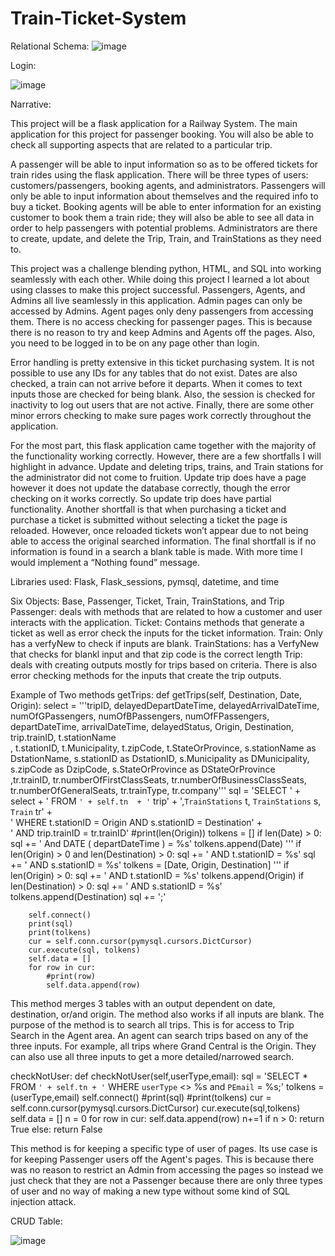 # Train-Ticket-System

Relational Schema:
![image](https://user-images.githubusercontent.com/27834881/80921995-118f7f00-8d48-11ea-8443-f7b8dada1bbd.png)

Login:

![image](https://user-images.githubusercontent.com/27834881/80921759-43074b00-8d46-11ea-8635-528fa45ca8e6.png)

Narrative:

  This project will be a flask application for a Railway System. The main application for this project for passenger booking. You will also be able to check all supporting aspects that are related to a particular trip. 
  
  A passenger will be able to input information so as to be offered tickets for train rides using the flask application. There will be three types of users: customers/passengers, booking agents, and administrators. Passengers will only be able to input information about themselves and the required info to buy a ticket. Booking agents will be able to enter information for an existing customer to book them a train ride; they will also be able to see all data in order to help passengers with potential problems. Administrators are there to create, update, and delete the Trip, Train, and TrainStations as they need to.

  This project was a challenge blending python, HTML, and SQL into working seamlessly with each other. While doing this project I learned a lot about using classes to make this project successful. Passengers, Agents, and Admins all live seamlessly in this application. Admin pages can only be accessed by Admins. Agent pages only deny passengers from accessing them. There is no access checking for passenger pages. This is because there is no reason to try and keep Admins and Agents off the pages. Also, you need to be logged in to be on any page other than login.
  
   Error handling is pretty extensive in this ticket purchasing system. It is not possible to use any IDs for any tables that do not exist. Dates are also checked, a train can not arrive before it departs. When it comes to text inputs those are checked for being blank. Also, the session is checked for inactivity to log out users that are not active. Finally, there are some other minor errors checking to make sure pages work correctly throughout the application.
  
  For the most part, this flask application came together with the majority of the functionality working correctly. However, there are a few shortfalls I will highlight in advance. Update and deleting trips, trains, and Train stations for the administrator did not come to fruition. Update trip does have a page however it does not update the database correctly, though the error checking on it works correctly. So update trip does have partial functionality. Another shortfall is that when purchasing a ticket and purchase a ticket is submitted without selecting a ticket the page is reloaded. However, once reloaded tickets won’t appear due to not being able to access the original searched information. The final shortfall is if no information is found in a search a blank table is made. With more time I would implement a “Nothing found” message. 

Libraries used: Flask, Flask_sessions, pymsql, datetime, and time

Six Objects: Base, Passenger, Ticket, Train, TrainStations, and Trip
Passenger: deals with methods that are related to how a customer and user interacts with the application.
Ticket: Contains methods that generate a ticket as well as error check the inputs for the ticket information.
Train: Only has a verfyNew to check if inputs are blank.
TrainStations: has a VerfyNew that checks for blankl input and that zip code is the correct length
Trip: deals with creating outputs mostly for trips based on criteria. There is also error checking methods for the inputs that create the trip outputs.

Example of Two methods
getTrips:
def getTrips(self, Destination, Date, Origin):
        select = '''tripID, delayedDepartDateTime, delayedArrivalDateTime, numOfGPassengers, numOfBPassengers, numOfFPassengers, departDateTime, arrivalDateTime, delayedStatus, Origin, Destination, trip.trainID, t.stationName\
        , t.stationID, t.Municipality, t.zipCode, t.StateOrProvince, s.stationName as DstationName, s.stationID as DstationID, s.Municipality as DMunicipality, s.zipCode as DzipCode, s.StateOrProvince as DStateOrProvince\
        ,tr.trainID, tr.numberOfFirstClassSeats, tr.numberOfBusinessClassSeats, tr.numberOfGeneralSeats, tr.trainType, tr.company'''
        sql = 'SELECT ' + select + ' FROM `' + self.tn  + '` trip' + ',`TrainStations` t, `TrainStations` s, `Train` tr' +\
        ' WHERE t.stationID = Origin AND s.stationID = Destination' +\
        ' AND trip.trainID = tr.trainID'
        #print(len(Origin))
        tolkens = []
        if len(Date) > 0:
            sql += ' And DATE ( departDateTime ) = %s'
            tolkens.append(Date)
        '''
        if len(Origin) > 0 and len(Destination) > 0:
            sql += ' AND t.stationID = %s'
            sql += ' AND s.stationID = %s'
            tolkens = [Date, Origin, Destination]
        '''
        if len(Origin) > 0:
            sql += ' AND t.stationID = %s'
            tolkens.append(Origin)
        if len(Destination) > 0:
            sql += ' AND s.stationID = %s'
            tolkens.append(Destination)
        sql += ';'

        
        self.connect()
        print(sql)
        print(tolkens)
        cur = self.conn.cursor(pymysql.cursors.DictCursor)
        cur.execute(sql, tolkens)
        self.data = []
        for row in cur:
            #print(row)
            self.data.append(row)

This method merges 3 tables with an output dependent on date, destination, or/and origin. The method also works if all inputs are blank. The purpose of the method is to search all trips. This is for access to Trip Search in the Agent area. An agent can search trips based on any of the three inputs. For example, all trips where Grand Central is the Origin. They can also use all three inputs to get a more detailed/narrowed search.

checkNotUser:
def checkNotUser(self,userType,email):
        sql = 'SELECT * FROM `' + self.tn + '` WHERE  `userType` <> %s and `PEmail` = %s;'
        tolkens = (userType,email)
        self.connect()
        #print(sql)
        #print(tolkens)
        cur = self.conn.cursor(pymysql.cursors.DictCursor)
        cur.execute(sql,tolkens)
        self.data = []
        n = 0
        for row in cur:
            self.data.append(row)
            n+=1
        if n > 0:
            return True
        else:
            return False

This method is for keeping a specific type of user of pages. Its use case is for keeping Passenger users off the Agent's pages. This is because there was no reason to restrict an Admin from accessing the pages so instead we just check that they are not a Passenger because there are only three types of user and no way of making a new type without some kind of SQL injection attack.


CRUD Table:

![image](https://user-images.githubusercontent.com/27834881/80921812-a4c7b500-8d46-11ea-9613-e697659374da.png)
